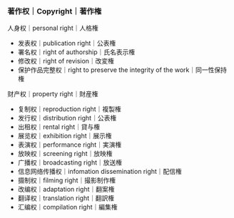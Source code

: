 ### 著作权｜Copyright｜著作権
人身权｜personal right｜人格権
- 发表权｜publication right｜公表権
- 署名权｜right of authorship｜氏名表示権
- 修改权｜right of revision｜改変権
- 保护作品完整权｜right to preserve the integrity of the work｜同一性保持権

财产权｜property right｜財産権
- 复制权｜reproduction right｜複製権
- 发行权｜distribution right｜公表権
- 出租权｜rental right｜貸与権
- 展览权｜exhibition right｜展示権
- 表演权｜performance right｜実演権
- 放映权｜screening right｜放映権
- 广播权｜broadcasting right｜放送権
- 信息网络传播权｜infomation dissemination right｜配信権
- 摄制权｜filming right｜撮影制作権
- 改编权｜adaptation right｜翻案権
- 翻译权｜translation right｜翻訳権
- 汇编权｜compilation right｜編集権


